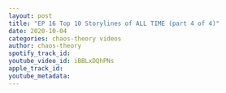 ```yaml
---
layout: post
title: "EP 16 Top 10 Storylines of ALL TIME (part 4 of 4)"
date: 2020-10-04
categories: chaos-theory videos
author: chaos-theory
spotify_track_id: 
youtube_video_id: iBBLxDQhPNs
apple_track_id: 
youtube_metadata: 
---
```


